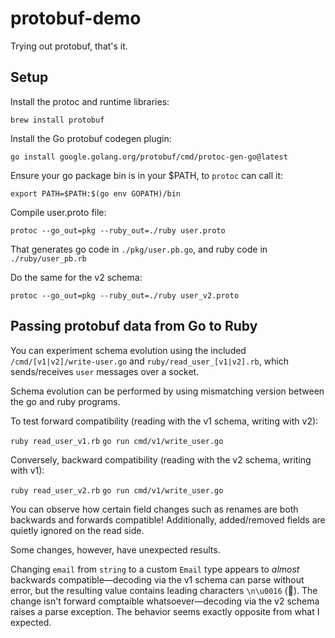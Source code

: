 # protobuf-demo

Trying out protobuf, that's it.

## Setup

Install the protoc and runtime libraries:

`brew install protobuf`

Install the Go protobuf codegen plugin:

`go install google.golang.org/protobuf/cmd/protoc-gen-go@latest`

Ensure your go package bin is in your $PATH, to `protoc` can call it:

`export PATH=$PATH:$(go env GOPATH)/bin`

Compile user.proto file:

`protoc --go_out=pkg --ruby_out=./ruby user.proto`

That generates go code in `./pkg/user.pb.go`, and ruby code in `./ruby/user_pb.rb`

Do the same for the v2 schema:

`protoc --go_out=pkg --ruby_out=./ruby user_v2.proto`

## Passing protobuf data from Go to Ruby

You can experiment schema evolution using the included `/cmd/[v1|v2]/write-user.go` and `ruby/read_user_[v1|v2].rb`,
which sends/receives `user` messages over a socket.

Schema evolution can be performed by using mismatching version between the go and ruby programs.

To test forward compatibility (reading with the v1 schema, writing with v2):

`ruby read_user_v1.rb`
`go run cmd/v1/write_user.go`

Conversely, backward compatibility (reading with the v2 schema, writing with v1):

`ruby read_user_v2.rb`
`go run cmd/v1/write_user.go`

You can observe how certain field changes such as renames are both backwards and forwards compatible! Additionally, added/removed fields are quietly ignored on the read side.

Some changes, however, have unexpected results.

Changing `email` from `string` to a custom `Email` type appears to _almost_ backwards compatible—decoding via the v1 schema can parse without error, but the resulting value contains leading characters `\n\u0016` (🤔). The change isn't forward comptaible whatsoever—decoding via the v2 schema raises a parse exception. The behavior seems exactly opposite from what I expected.
